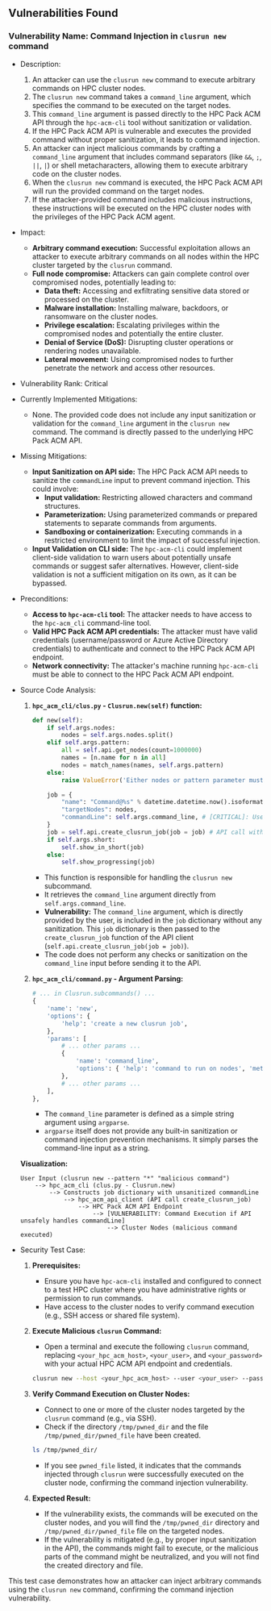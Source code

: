 ## Vulnerabilities Found

### Vulnerability Name: Command Injection in `clusrun new` command

- Description:
    1. An attacker can use the `clusrun new` command to execute arbitrary commands on HPC cluster nodes.
    2. The `clusrun new` command takes a `command_line` argument, which specifies the command to be executed on the target nodes.
    3. This `command_line` argument is passed directly to the HPC Pack ACM API through the `hpc-acm-cli` tool without sanitization or validation.
    4. If the HPC Pack ACM API is vulnerable and executes the provided command without proper sanitization, it leads to command injection.
    5. An attacker can inject malicious commands by crafting a `command_line` argument that includes command separators (like `&&`, `;`, `||`, `|`) or shell metacharacters, allowing them to execute arbitrary code on the cluster nodes.
    6. When the `clusrun new` command is executed, the HPC Pack ACM API will run the provided command on the target nodes.
    7. If the attacker-provided command includes malicious instructions, these instructions will be executed on the HPC cluster nodes with the privileges of the HPC Pack ACM agent.

- Impact:
    - **Arbitrary command execution:** Successful exploitation allows an attacker to execute arbitrary commands on all nodes within the HPC cluster targeted by the `clusrun` command.
    - **Full node compromise:** Attackers can gain complete control over compromised nodes, potentially leading to:
        - **Data theft:** Accessing and exfiltrating sensitive data stored or processed on the cluster.
        - **Malware installation:** Installing malware, backdoors, or ransomware on the cluster nodes.
        - **Privilege escalation:** Escalating privileges within the compromised nodes and potentially the entire cluster.
        - **Denial of Service (DoS):** Disrupting cluster operations or rendering nodes unavailable.
        - **Lateral movement:** Using compromised nodes to further penetrate the network and access other resources.

- Vulnerability Rank: Critical

- Currently Implemented Mitigations:
    - None. The provided code does not include any input sanitization or validation for the `command_line` argument in the `clusrun new` command. The command is directly passed to the underlying HPC Pack ACM API.

- Missing Mitigations:
    - **Input Sanitization on API side:** The HPC Pack ACM API needs to sanitize the `commandLine` input to prevent command injection. This could involve:
        - **Input validation:** Restricting allowed characters and command structures.
        - **Parameterization:** Using parameterized commands or prepared statements to separate commands from arguments.
        - **Sandboxing or containerization:** Executing commands in a restricted environment to limit the impact of successful injection.
    - **Input Validation on CLI side:** The `hpc-acm-cli` could implement client-side validation to warn users about potentially unsafe commands or suggest safer alternatives. However, client-side validation is not a sufficient mitigation on its own, as it can be bypassed.

- Preconditions:
    - **Access to `hpc-acm-cli` tool:** The attacker needs to have access to the `hpc-acm_cli` command-line tool.
    - **Valid HPC Pack ACM API credentials:** The attacker must have valid credentials (username/password or Azure Active Directory credentials) to authenticate and connect to the HPC Pack ACM API endpoint.
    - **Network connectivity:** The attacker's machine running `hpc-acm-cli` must be able to connect to the HPC Pack ACM API endpoint.

- Source Code Analysis:
    1. **`hpc_acm_cli/clus.py` - `Clusrun.new(self)` function:**
        ```python
        def new(self):
            if self.args.nodes:
                nodes = self.args.nodes.split()
            elif self.args.pattern:
                all = self.api.get_nodes(count=1000000)
                names = [n.name for n in all]
                nodes = match_names(names, self.args.pattern)
            else:
                raise ValueError('Either nodes or pattern parameter must be provided!')

            job = {
                "name": "Command@%s" % datetime.datetime.now().isoformat(),
                "targetNodes": nodes,
                "commandLine": self.args.command_line, # [CRITICAL]: User-provided command is directly used
            }
            job = self.api.create_clusrun_job(job = job) # API call with the command
            if self.args.short:
                self.show_in_short(job)
            else:
                self.show_progressing(job)
        ```
        - This function is responsible for handling the `clusrun new` subcommand.
        - It retrieves the `command_line` argument directly from `self.args.command_line`.
        - **Vulnerability:** The `command_line` argument, which is directly provided by the user, is included in the `job` dictionary without any sanitization. This `job` dictionary is then passed to the `create_clusrun_job` function of the API client (`self.api.create_clusrun_job(job = job)`).
        - The code does not perform any checks or sanitization on the `command_line` input before sending it to the API.

    2. **`hpc_acm_cli/command.py` - Argument Parsing:**
        ```python
        # ... in Clusrun.subcommands() ...
        {
            'name': 'new',
            'options': {
                'help': 'create a new clusrun job',
            },
            'params': [
                # ... other params ...
                {
                    'name': 'command_line',
                    'options': { 'help': 'command to run on nodes', 'metavar': 'command' }
                },
                # ... other params ...
            ],
        },
        ```
        - The `command_line` parameter is defined as a simple string argument using `argparse`.
        - `argparse` itself does not provide any built-in sanitization or command injection prevention mechanisms. It simply parses the command-line input as a string.

    **Visualization:**

    ```
    User Input (clusrun new --pattern "*" "malicious command")
        --> hpc_acm_cli (clus.py - Clusrun.new)
            --> Constructs job dictionary with unsanitized commandLine
                --> hpc_acm_api_client (API call create_clusrun_job)
                    --> HPC Pack ACM API Endpoint
                        --> [VULNERABILITY: Command Execution if API unsafely handles commandLine]
                            --> Cluster Nodes (malicious command executed)
    ```

- Security Test Case:
    1. **Prerequisites:**
        - Ensure you have `hpc-acm-cli` installed and configured to connect to a test HPC cluster where you have administrative rights or permission to run commands.
        - Have access to the cluster nodes to verify command execution (e.g., SSH access or shared file system).

    2. **Execute Malicious `clusrun` Command:**
        - Open a terminal and execute the following `clusrun` command, replacing `<your_hpc_acm_host>`, `<your_user>`, and `<your_password>` with your actual HPC ACM API endpoint and credentials.
        ```bash
        clusrun new --host <your_hpc_acm_host> --user <your_user> --password <your_password> --pattern "*" "mkdir /tmp/pwned_dir && touch /tmp/pwned_dir/pwned_file"
        ```

    3. **Verify Command Execution on Cluster Nodes:**
        - Connect to one or more of the cluster nodes targeted by the `clusrun` command (e.g., via SSH).
        - Check if the directory `/tmp/pwned_dir` and the file `/tmp/pwned_dir/pwned_file` have been created.
        ```bash
        ls /tmp/pwned_dir/
        ```
        - If you see `pwned_file` listed, it indicates that the commands injected through `clusrun` were successfully executed on the cluster node, confirming the command injection vulnerability.

    4. **Expected Result:**
        - If the vulnerability exists, the commands will be executed on the cluster nodes, and you will find the `/tmp/pwned_dir` directory and `/tmp/pwned_dir/pwned_file` file on the targeted nodes.
        - If the vulnerability is mitigated (e.g., by proper input sanitization in the API), the commands might fail to execute, or the malicious parts of the command might be neutralized, and you will not find the created directory and file.

This test case demonstrates how an attacker can inject arbitrary commands using the `clusrun new` command, confirming the command injection vulnerability.